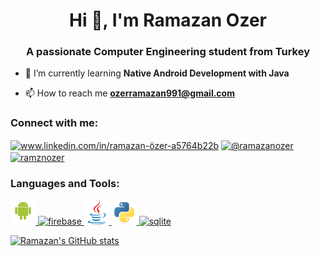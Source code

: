 <h1 align="center">Hi 👋, I'm Ramazan Ozer</h1>
<h3 align="center">A passionate Computer Engineering student from Turkey</h3>

- 🌱 I’m currently learning **Native Android Development with Java**

- 📫 How to reach me **ozerramazan991@gmail.com**

<h3 align="left">Connect with me:</h3>
<p align="left">
<a href="https://www.linkedin.com/in/ramazan-özer-a5764b22b/" target="blank"><img align="center" src="https://raw.githubusercontent.com/rahuldkjain/github-profile-readme-generator/master/src/images/icons/Social/linked-in-alt.svg" alt="www.linkedin.com/in/ramazan-özer-a5764b22b" height="30" width="40" /></a>
<a href="https://www.hackerrank.com/RamazanOzer" target="blank"><img align="center" src="https://raw.githubusercontent.com/rahuldkjain/github-profile-readme-generator/master/src/images/icons/Social/hackerrank.svg" alt="@ramazanozer" height="30" width="40" /></a>
<a href="https://leetcode.com/ramznozer/" target="blank"><img align="center" src="https://raw.githubusercontent.com/rahuldkjain/github-profile-readme-generator/master/src/images/icons/Social/leet-code.svg" alt="ramznozer" height="30" width="40" /></a>
</p>

<h3 align="left">Languages and Tools:</h3>
<p align="left"> <a href="https://developer.android.com" target="_blank" rel="noreferrer"> <img src="https://raw.githubusercontent.com/devicons/devicon/master/icons/android/android-original-wordmark.svg" alt="android" width="40" height="40"/> </a> <a href="https://firebase.google.com/" target="_blank" rel="noreferrer"> <img src="https://www.vectorlogo.zone/logos/firebase/firebase-icon.svg" alt="firebase" width="40" height="40"/> </a> <a href="https://www.java.com" target="_blank" rel="noreferrer"> <img src="https://raw.githubusercontent.com/devicons/devicon/master/icons/java/java-original.svg" alt="java" width="40" height="40"/> </a> <a href="https://www.python.org" target="_blank" rel="noreferrer"> <img src="https://raw.githubusercontent.com/devicons/devicon/master/icons/python/python-original.svg" alt="python" width="40" height="40"/> </a> <a href="https://www.sqlite.org/" target="_blank" rel="noreferrer"> <img src="https://www.vectorlogo.zone/logos/sqlite/sqlite-icon.svg" alt="sqlite" width="40" height="40"/> </a> </p>

[![Ramazan's GitHub stats](https://github-readme-stats.vercel.app/api?username=RamazanOzerr&show_icons=true&theme=dracula)](https://github.com/anuraghazra/github-readme-stats)
